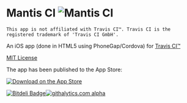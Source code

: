 Mantis CI ![Mantis CI](http://i.imgur.com/6kPtVKC.png) 
=========

```
This app is not affiliated with Travis CI™. Travis CI is the registered trademark of 'Travis CI GmbH'.
```

An iOS app (done in HTML5 using PhoneGap/Cordova) for [Travis CI™](https://travis-ci.org/)

[MIT License](LICENSE.md)

The app has been published to the App Store:

[![Download on the App Store](http://linkmaker.itunes.apple.com/htmlResources/assets/images/web/linkmaker/badge_appstore-lrg.png)](https://itunes.apple.com/us/app/travis-ci-mobile/id665742482?mt=8&uo=4)

[![Bitdeli Badge](https://d2weczhvl823v0.cloudfront.net/floydpink/Travis-CI-iOS/trend.png)](https://bitdeli.com/free "Bitdeli Badge")[![githalytics.com alpha](https://cruel-carlota.gopagoda.com/2b896c8671984e3e9746db7549495e70 "githalytics.com")](http://githalytics.com/floydpink/Travis-CI-iOS)
